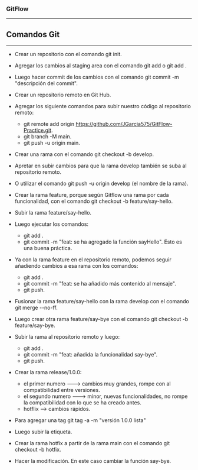 ### GitFlow
-----------------------
## Comandos Git
-------------------
* Crear un repositorio con el comando git init.
* Agregar los cambios al staging area con el comando git add o git add . 
* Luego hacer commit de los cambios con el comando git commit -m "descripción del commit".
* Crear un repositorio remoto en Git Hub.
* Agregar los siguiente comandos para subir nuestro código al repositorio remoto:
    - git remote add origin https://github.com/JGarcia575/GitFlow-Practice.git.
    - git branch -M main.
    - git push -u origin main.
* Crear una rama con el comando git checkout -b develop.
* Apretar en subir cambios para que la rama develop también se suba al repositorio remoto. 
* O utilizar el comando git push -u origin develop (el nombre de la rama).
* Crear la rama feature, porque según Gitflow una rama por cada funcionalidad, con el comando
git checkout -b  feature/say-hello.
* Subir la rama feature/say-hello.
* Luego ejecutar los comandos: 
    - git add .
    - git commit -m "feat: se ha agregado la función  sayHello". Esto es una buena práctica.  

* Ya con la rama feature en el repositorio remoto, podemos seguir añadiendo cambios a esa rama con los comandos:
    - git add .
    - git commit -m "feat: se ha añadido más contenido al mensaje".
    - git push.
* Fusionar la rama feature/say-hello con la rama develop con el comando git merge --no-ff.
* Luego crear otra rama feature/say-bye con el comando git checkout -b  feature/say-bye.
* Subir la rama al repositorio remoto y luego:
    - git add . 
    - git commit -m "feat: añadida la funcionalidad say-bye".
    - git push.
* Crear la rama release/1.0.0:
    - el primer numero ---> cambios muy grandes, rompe con al compatibilidad entre versiones.
    - el segundo numero ---> minor, nuevas funcionalidades, no rompe la compatibilidad con lo que se ha creado antes.
    - hotflix --> cambios rápidos.
* Para agregar una tag git tag -a -m "versión 1.0.0 lista"
* Luego subir la etiqueta.
* Crear la rama hotfix a partir de la rama main con el comando git checkout -b hotfix.
* Hacer la modificación. En este caso cambiar la función say-bye.